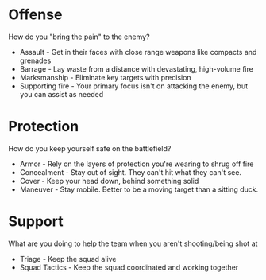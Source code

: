 # Offense

How do you "bring the pain" to the enemy?

* Assault - Get in their faces with close range weapons like compacts and grenades
* Barrage - Lay waste from a distance with devastating, high-volume fire
* Marksmanship - Eliminate key targets with precision
* Supporting fire - Your primary focus isn't on attacking the enemy, but you can assist as needed

# Protection

How do you keep yourself safe on the battlefield?

* Armor - Rely on the layers of protection you're wearing to shrug off fire
* Concealment - Stay out of sight. They can't hit what they can't see.
* Cover - Keep your head down, behind something solid
* Maneuver - Stay mobile. Better to be a moving target than a sitting duck.

# Support

What are you doing to help the team when you aren't shooting/being shot at

* Triage - Keep the squad alive
* Squad Tactics - Keep the squad coordinated and working together